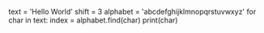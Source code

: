 <!-- Inside the for loop, before printing the current character, declare a variable called index and assign the value returned by alphabet.find(char) to this variable. -->

text = 'Hello World'
shift = 3
alphabet = 'abcdefghijklmnopqrstuvwxyz'
for char in text:
    index = alphabet.find(char)
    print(char)